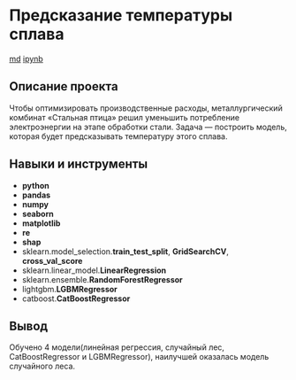 # Предсказание температуры сплава

[md](https://github.com/VotinovAlS/Portfolio/blob/master/Yandex_Praktikum_Projects/15.Steel_temperature_prediction/README.md)    [ipynb](https://github.com/VotinovAlS/Portfolio/blob/master/Yandex_Praktikum_Projects/15.Steel_temperature_prediction/P15_Steel_temperature_prediction.ipynb)

## Описание проекта

Чтобы оптимизировать производственные расходы, металлургический комбинат «Стальная птица» решил уменьшить потребление электроэнергии на этапе обработки стали. Задача — построить модель, которая будет предсказывать температуру этого сплава.


## Навыки и инструменты

- **python**
- **pandas**
- **numpy**
- **seaborn**
- **matplotlib**
- **re**
- **shap**
- sklearn.model_selection.**train_test_split**, **GridSearchCV**, **cross_val_score**
- sklearn.linear_model.**LinearRegression**
- sklearn.ensemble.**RandomForestRegressor**
- lightgbm.**LGBMRegressor**
- catboost.**CatBoostRegressor**

## Вывод

Обучено 4 модели(линейная регрессия, случайный лес, CatBoostRegressor и LGBMRegressor), наилучшей оказалась модель случайного леса.
